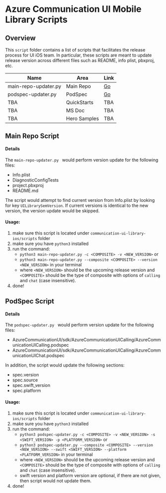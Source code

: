 # Azure Communication UI Mobile Library Scripts

## Overview

This ```script``` folder contains a list of scripts that facilitates the release process for UI iOS team. In particular, these scripts are meant to update release version across different files such as README, info plist, pbxproj, etc.

| Name                 | Area        | Link |
|----------------------|-------------|------|
| main-repo-updater.py | Main Repo | [Go](main-repo-updater.py)     |
| podspec-updater.py                  | PodSpec  |[Go](podspec-updater.py)  |
| TBA                  | QuickStarts | TBA  |
| TBA                  | MS Doc      | TBA  |
| TBA                  | Hero Samples| TBA  |

## Main Repo Script
#### Details

The ```main-repo-updater.py ``` would perform version update for the following files:
- Info.plist
- DiagnosticConfigTests
- project.pbxproj
- README.md

The script would attempt to find current version from Info.plist by looking for key ```UILibrarySemVersion```. If current versions is identical to the new version, the version update would be skipped.

#### Usage:

1. make sure this script is located under ```communication-ui-library-ios/scripts``` folder
2. make sure you have ```python3``` installed
3. run the command:
    - ```python3 main-repo-updater.py -c <COMPOSITE> -v <NEW_VERSION>``` or 
    - ```python3 main-repo-updater.py --composite <COMPOSITE> --version <NEW_VERSION>``` in your terminal
    - where ```<NEW_VERSION>``` should be the upcoming release version and `<COMPOSITE>` should be the type of composite with options of `calling` and `chat` (case insensitive).
4. done!


## PodSpec Script
#### Details

The ```podspec-updater.py ``` would perform version update for the following files:
- AzureCommunicationUI/sdk/AzureCommunicationUICalling/AzureCommunicationUICalling.podspec
- AzureCommunicationUI/sdk/AzureCommunicationUICalling/AzureCommunicationUIChat.podspec

In addition, the script would update the following sections:
- spec.version
- spec.source
- spec.swift_version  
- spec.platform

#### Usage:

1. make sure this script is located under ```communication-ui-library-ios/scripts``` folder
2. make sure you have ```python3``` installed
3. run the command:
    - ```python3 podspec-updater.py -c <COMPOSITE> -v <NEW_VERSION> -s <SWIFT_VERSION> -p <PLATFORM_VERSION>``` or 
    - ```python3 podspec-updater.py --composite <COMPOSITE> --version <NEW_VERSION> --swift <SWIFT_VERSION> --platform <PLATFORM_VERSION>``` in your terminal
    - where ```<NEW_VERSION>``` should be the upcoming release version and `<COMPOSITE>` should be the type of composite with options of `calling` and `chat` (case insensitive). 
    - swift version and platform version are optional, if there are not given, then script would not update them. 
4. done!
